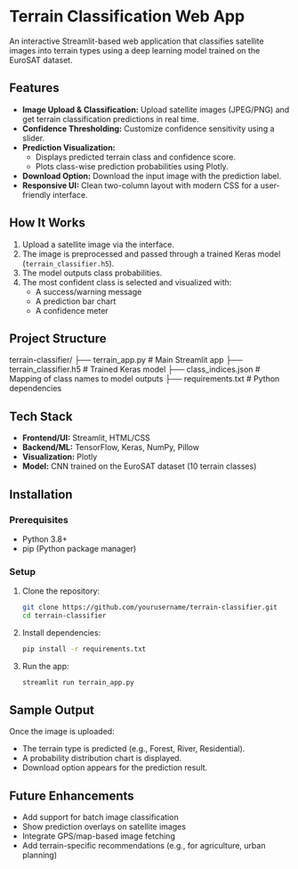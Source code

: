 # Terrain Classification Web App 

An interactive Streamlit-based web application that classifies satellite images into terrain types using a deep learning model trained on the EuroSAT dataset.

## Features

- **Image Upload & Classification:** Upload satellite images (JPEG/PNG) and get terrain classification predictions in real time.
- **Confidence Thresholding:** Customize confidence sensitivity using a slider.
- **Prediction Visualization:**
  - Displays predicted terrain class and confidence score.
  - Plots class-wise prediction probabilities using Plotly.
- **Download Option:** Download the input image with the prediction label.
- **Responsive UI:** Clean two-column layout with modern CSS for a user-friendly interface.

## How It Works

1. Upload a satellite image via the interface.
2. The image is preprocessed and passed through a trained Keras model (`terrain_classifier.h5`).
3. The model outputs class probabilities.
4. The most confident class is selected and visualized with:
   - A success/warning message
   - A prediction bar chart
   - A confidence meter

## Project Structure

terrain-classifier/
├── terrain_app.py # Main Streamlit app
├── terrain_classifier.h5 # Trained Keras model
├── class_indices.json # Mapping of class names to model outputs
├── requirements.txt # Python dependencies

## Tech Stack

- **Frontend/UI:** Streamlit, HTML/CSS
- **Backend/ML:** TensorFlow, Keras, NumPy, Pillow
- **Visualization:** Plotly
- **Model:** CNN trained on the EuroSAT dataset (10 terrain classes)

## Installation

### Prerequisites

- Python 3.8+
- pip (Python package manager)

### Setup

1. Clone the repository:
    ```bash
    git clone https://github.com/yourusername/terrain-classifier.git
    cd terrain-classifier
    ```

2. Install dependencies:
    ```bash
    pip install -r requirements.txt
    ```

3. Run the app:
    ```bash
    streamlit run terrain_app.py
    ```

## Sample Output

Once the image is uploaded:
- The terrain type is predicted (e.g., Forest, River, Residential).
- A probability distribution chart is displayed.
- Download option appears for the prediction result.

## Future Enhancements

- Add support for batch image classification
- Show prediction overlays on satellite images
- Integrate GPS/map-based image fetching
- Add terrain-specific recommendations (e.g., for agriculture, urban planning)

